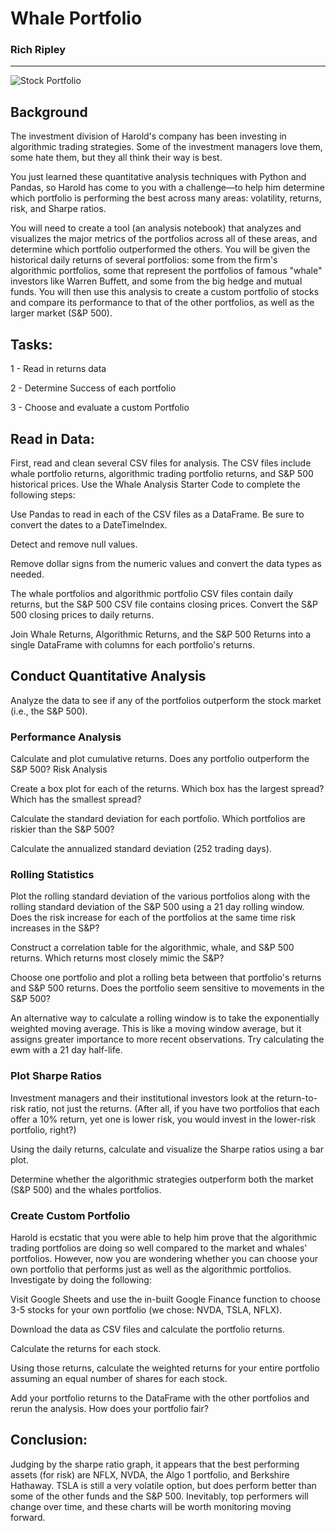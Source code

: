 # Whale Portfolio

### Rich Ripley

---

![Stock Portfolio](https://www.usnews.com/dims4/USNEWS/1df4729/2147483647/thumbnail/970x647/quality/85/?url=http%3A%2F%2Fmedia.beam.usnews.com%2Fc1%2F9c%2Faba74afe4d5abd5830e3b4548f3d%2F160506-investing-stock.jpg)


## Background

The investment division of Harold's company has been investing in algorithmic trading strategies. Some of the investment managers love them, some hate them, but they all think their way is best.

You just learned these quantitative analysis techniques with Python and Pandas, so Harold has come to you with a challenge—to help him determine which portfolio is performing the best across many areas: volatility, returns, risk, and Sharpe ratios.

You will need to create a tool (an analysis notebook) that analyzes and visualizes the major metrics of the portfolios across all of these areas, and determine which portfolio outperformed the others. You will be given the historical daily returns of several portfolios: some from the firm's algorithmic portfolios, some that represent the portfolios of famous "whale" investors like Warren Buffett, and some from the big hedge and mutual funds. You will then use this analysis to create a custom portfolio of stocks and compare its performance to that of the other portfolios, as well as the larger market (S&P 500).


## Tasks:

1 - Read in returns data

2 - Determine Success of each portfolio 

3 - Choose and evaluate a custom Portfolio


## Read in Data:

First, read and clean several CSV files for analysis. The CSV files include whale portfolio returns, algorithmic trading portfolio returns, and S&P 500 historical prices. Use the Whale Analysis Starter Code to complete the following steps:

Use Pandas to read in each of the CSV files as a DataFrame. Be sure to convert the dates to a DateTimeIndex.

Detect and remove null values.

Remove dollar signs from the numeric values and convert the data types as needed.

The whale portfolios and algorithmic portfolio CSV files contain daily returns, but the S&P 500 CSV file contains closing prices. Convert the S&P 500 closing prices to daily returns.

Join Whale Returns, Algorithmic Returns, and the S&P 500 Returns into a single DataFrame with columns for each portfolio's returns.

## Conduct Quantitative Analysis

Analyze the data to see if any of the portfolios outperform the stock market (i.e., the S&P 500).

### Performance Analysis

Calculate and plot cumulative returns. Does any portfolio outperform the S&P 500?
Risk Analysis

Create a box plot for each of the returns. Which box has the largest spread? Which has the smallest spread?

Calculate the standard deviation for each portfolio. Which portfolios are riskier than the S&P 500?

Calculate the annualized standard deviation (252 trading days).

### Rolling Statistics

Plot the rolling standard deviation of the various portfolios along with the rolling standard deviation of the S&P 500 using a 21 day rolling window. Does the risk increase for each of the portfolios at the same time risk increases in the S&P?

Construct a correlation table for the algorithmic, whale, and S&P 500 returns. Which returns most closely mimic the S&P?

Choose one portfolio and plot a rolling beta between that portfolio's returns and S&P 500 returns. Does the portfolio seem sensitive to movements in the S&P 500?

An alternative way to calculate a rolling window is to take the exponentially weighted moving average. This is like a moving window average, but it assigns greater importance to more recent observations. Try calculating the ewm with a 21 day half-life.

### Plot Sharpe Ratios

Investment managers and their institutional investors look at the return-to-risk ratio, not just the returns. (After all, if you have two portfolios that each offer a 10% return, yet one is lower risk, you would invest in the lower-risk portfolio, right?)

Using the daily returns, calculate and visualize the Sharpe ratios using a bar plot.

Determine whether the algorithmic strategies outperform both the market (S&P 500) and the whales portfolios.

### Create Custom Portfolio

Harold is ecstatic that you were able to help him prove that the algorithmic trading portfolios are doing so well compared to the market and whales' portfolios. However, now you are wondering whether you can choose your own portfolio that performs just as well as the algorithmic portfolios. Investigate by doing the following:

Visit Google Sheets and use the in-built Google Finance function to choose 3-5 stocks for your own portfolio (we chose: NVDA, TSLA, NFLX). 

Download the data as CSV files and calculate the portfolio returns.

Calculate the returns for each stock.

Using those returns, calculate the weighted returns for your entire portfolio assuming an equal number of shares for each stock.

Add your portfolio returns to the DataFrame with the other portfolios and rerun the analysis. How does your portfolio fair?

## Conclusion: 

Judging by the sharpe ratio graph, it appears that the best performing assets (for risk) are NFLX, NVDA, the Algo 1 portfolio, and Berkshire Hathaway. TSLA is still a very volatile option, but does perform better than some of the other funds and the S&P 500. Inevitably, top performers will change over time, and these charts will be worth monitoring moving forward. 